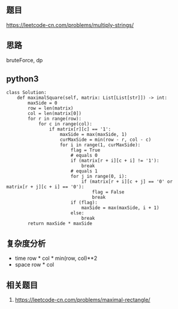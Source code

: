 ## 题目
https://leetcode-cn.com/problems/multiply-strings/

## 思路
bruteForce, dp

## python3
```python3
class Solution:
    def maximalSquare(self, matrix: List[List[str]]) -> int:
        maxSide = 0
        row = len(matrix)
        col = len(matrix[0])
        for r in range(row):
            for c in range(col):
                if matrix[r][c] == '1':
                    maxSide = max(maxSide, 1)
                    curMaxSide = min(row - r, col - c)
                    for i in range(1, curMaxSide):
                        flag = True
                        # equals 0
                        if (matrix[r + i][c + i] != '1'):
                            break
                        # equals 1
                        for j in range(0, i):
                            if (matrix[r + i][c + j] == '0' or matrix[r + j][c + i] == '0'):
                                flag = False
                                break
                        if (flag):
                            maxSide = max(maxSide, i + 1)
                        else:
                            break
        return maxSide * maxSide 
```

## 复杂度分析
* time row * col * min(row, col)**2
* space row * col

## 相关题目
1. https://leetcode-cn.com/problems/maximal-rectangle/
